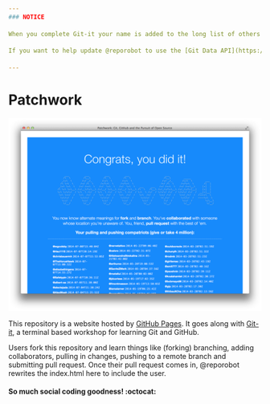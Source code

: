 ```yaml
---
### NOTICE

When you complete Git-it your name is added to the long list of others who have completed it at [jlord.us/patchwork](http://jlord.us/patchwork) (this repository's site). Recently the site became too large to edit with the regular GitHub API so it is currently not being upated. **Git-it it still works and you can complete all the challenges**, you just won't see your name on the site right now until I update things. I'll try and get to it soon :sparkles:.

If you want to help update @reporobot to use the [Git Data API](https://developer.github.com/v3/git/), mosey over to [jlord/reporobot](https://github.com/jlord/reporobot/blob/master/buildpage.js).

---
```


# Patchwork

![screenshot](https://raw.githubusercontent.com/jlord/patchwork/gh-pages/patchwork-ss.png)

This repository is a website hosted by [GitHub Pages](http://pages.github.com). It goes along with [Git-it](http://www.github.com/jlord/git-it), a terminal based workshop for learning Git and GitHub.

Users fork this repository and learn things like (forking) branching, adding collaborators, pulling in changes, pushing to a remote branch and submitting pull request. Once their pull request comes in, @reporobot rewrites the index.html here to include the user.

#### So much social coding goodness! :octocat:

